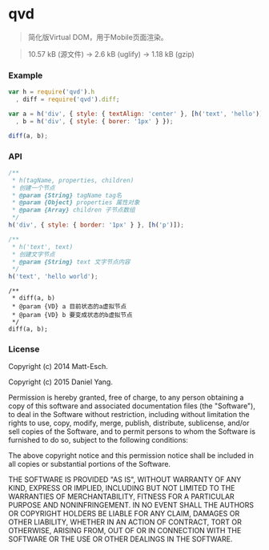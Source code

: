 qvd
====

> 简化版Virtual DOM，用于Mobile页面渲染。

> 10.57 kB (源文件) → 2.6 kB (uglify) → 1.18 kB (gzip)

### Example

```javascript
var h = require('qvd').h
  , diff = require('qvd').diff;

var a = h('div', { style: { textAlign: 'center' }, [h('text', 'hello')] })
  , b = h('div', { style: { borer: '1px' } });

diff(a, b);
```

### API

```javascript
/**
 * h(tagName, properties, children)
 * 创建一个节点
 * @param {String} tagName tag名
 * @param {Object} properties 属性对象
 * @param {Array} children 子节点数组
 */
h('div', { style: { border: '1px' } }, [h('p')]);
```

```javascript
/**
 * h('text', text)
 * 创建文字节点
 * @param {String} text 文字节点内容
 */
h('text', 'hello world');
```

```javasript
/**
 * diff(a, b)
 * @param {VD} a 目前状态的a虚拟节点
 * @param {VD} b 要变成状态的b虚拟节点
 */
diff(a, b);
```

### License

Copyright (c) 2014 Matt-Esch.

Copyright (c) 2015 Daniel Yang.

Permission is hereby granted, free of charge, to any person obtaining a copy
of this software and associated documentation files (the "Software"), to deal
in the Software without restriction, including without limitation the rights
to use, copy, modify, merge, publish, distribute, sublicense, and/or sell
copies of the Software, and to permit persons to whom the Software is
furnished to do so, subject to the following conditions:

The above copyright notice and this permission notice shall be included in
all copies or substantial portions of the Software.

THE SOFTWARE IS PROVIDED "AS IS", WITHOUT WARRANTY OF ANY KIND, EXPRESS OR
IMPLIED, INCLUDING BUT NOT LIMITED TO THE WARRANTIES OF MERCHANTABILITY,
FITNESS FOR A PARTICULAR PURPOSE AND NONINFRINGEMENT. IN NO EVENT SHALL THE
AUTHORS OR COPYRIGHT HOLDERS BE LIABLE FOR ANY CLAIM, DAMAGES OR OTHER
LIABILITY, WHETHER IN AN ACTION OF CONTRACT, TORT OR OTHERWISE, ARISING FROM,
OUT OF OR IN CONNECTION WITH THE SOFTWARE OR THE USE OR OTHER DEALINGS IN
THE SOFTWARE.

